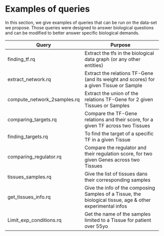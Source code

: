 # Examples of queries

In this section, we give examples of queries that can be run on the data-set we propose.
Those queries were designed to answer biological questions and can be modified to better answer specific biological demands.

| Query | Purpose |
|---|---|
|finding_tf.rq|Extract the tfs in the biological data graph (or any other entities)|
|extract_network.rq| Extract the relations TF-Gene (and its weight and scores) for a given Tissue or Sample|
|compute_network_2samples.rq| Extract the union of the relations TF-Gene for 2 given Tissues or Samples |
|comparing_targets.rq| Compare the TF-Gene relations and their score, for a given TF across two Tissues |
|finding_targets.rq| To find the target of a specific TF in a given Tissue |
|comparing_regulator.rq | Compare the regulator and their regulation score, for two given Genes across two Tissues |
|tissues_samples.rq| Give the list of tissues dans their corresponding samples|
|get_tissues_info.rq|Give the info of the composing Samples of a Tissue, the biological tissue, age & other experimental infos|
|Limit_exp_conditions.rq| Get the name of the samples limited to a Tissue for patient over 55yo | 

